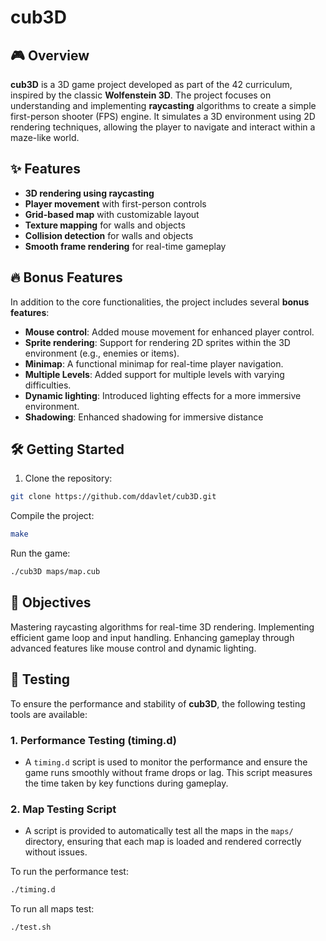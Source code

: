 # cub3D

## 🎮 Overview
**cub3D** is a 3D game project developed as part of the 42 curriculum, inspired by the classic **Wolfenstein 3D**. The project focuses on understanding and implementing **raycasting** algorithms to create a simple first-person shooter (FPS) engine. It simulates a 3D environment using 2D rendering techniques, allowing the player to navigate and interact within a maze-like world.

## ✨ Features
- **3D rendering using raycasting**
- **Player movement** with first-person controls
- **Grid-based map** with customizable layout
- **Texture mapping** for walls and objects
- **Collision detection** for walls and objects
- **Smooth frame rendering** for real-time gameplay

## 🔥 Bonus Features
In addition to the core functionalities, the project includes several **bonus features**:
- **Mouse control**: Added mouse movement for enhanced player control.
- **Sprite rendering**: Support for rendering 2D sprites within the 3D environment (e.g., enemies or items).
- **Minimap**: A functional minimap for real-time player navigation.
- **Multiple Levels**: Added support for multiple levels with varying difficulties.
- **Dynamic lighting**: Introduced lighting effects for a more immersive environment.
- **Shadowing**: Enhanced shadowing for immersive distance

## 🛠️ Getting Started
1. Clone the repository:
  ```bash
  git clone https://github.com/ddavlet/cub3D.git
  ```
Compile the project:
  ```bash
  make
  ```
Run the game:
  ```bash
  ./cub3D maps/map.cub
  ```
## 🎯 Objectives
Mastering raycasting algorithms for real-time 3D rendering.
Implementing efficient game loop and input handling.
Enhancing gameplay through advanced features like mouse control and dynamic lighting.

## 🧪 Testing
To ensure the performance and stability of **cub3D**, the following testing tools are available:

### 1. **Performance Testing (timing.d)**
- A `timing.d` script is used to monitor the performance and ensure the game runs smoothly without frame drops or lag. This script measures the time taken by key functions during gameplay.

### 2. **Map Testing Script**
- A script is provided to automatically test all the maps in the `maps/` directory, ensuring that each map is loaded and rendered correctly without issues.

To run the performance test:
  ```bash
  ./timing.d
  ```
To run all maps test:
  ```bash
  ./test.sh
  ```
